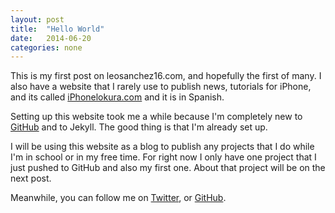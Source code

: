 ```yaml
---
layout: post
title:  "Hello World"
date:   2014-06-20
categories: none
---
```


This is my first post on leosanchez16.com, and hopefully the first of many. I also have a website that I rarely use to publish news, tutorials for iPhone, and its called [iPhonelokura.com][1] and it is in Spanish. 

Setting up this website took me a while because I'm completely new to [GitHub][3] and to Jekyll. The good thing is that I'm already set up.

I will be using this website as a blog to publish any projects that I do while I'm in school or in my free time. For right now I only have one project that I just pushed to GitHub and also my first one. About that project will be on the next post. 

Meanwhile, you can follow me on [Twitter][2], or [GitHub][3].

[1]: http://iphonelokura.com
[2]: http://twitter.com/iphonelokura 
[3]: http://github.com/leosanchez16